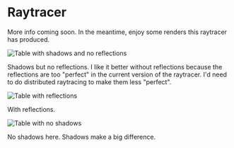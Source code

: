 # Raytracer
More info coming soon. In the meantime, enjoy some renders this raytracer has produced.

![Table with shadows and no reflections](http://www.josephcmontgomery.com/uploads/4/5/8/3/45834621/full-phong-scene3-light-test_1_orig.png)

Shadows but no reflections. I like it better without reflections because the reflections are too "perfect" in the current version of the raytracer. I'd need to do distributed raytracing to make them less "perfect".

![Table with reflections](http://www.josephcmontgomery.com/uploads/4/5/8/3/45834621/all-features-scene3-light-test_orig.png)

With reflections.

![Table with no shadows](http://www.josephcmontgomery.com/uploads/4/5/8/3/45834621/no-shadows-scene3-light-test_orig.png)

No shadows here. Shadows make a big difference.
